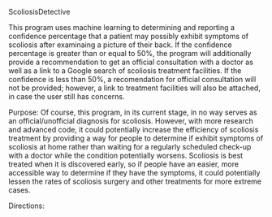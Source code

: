 ScoliosisDetective

This program uses machine learning to determining and reporting a confidence percentage that a patient may possibly exhibit symptoms of scoliosis after examinaing a picture of their back. If the confidence percentage is greater than or equal to 50%, the program will additionally provide a recommendation to get an official consultation with a doctor as well as a link to a Google search of scoliosis treatment facilities. If the confidence is less than 50%, a recomendation for official consultation will not be provided; however, a link to treatment facilities will also be attached, in case the user still has concerns.

Purpose: Of course, this program, in its current stage, in no way serves as an official/unofficial diagnosis for scoliosis. However, with more research and advanced code, it could potentially increase the efficiency of scoliosis treatment by providing a way for people to determine if exhibit symptoms of scoliosis at home rather than waiting for a regularly scheduled check-up with a doctor while the condition potentially worsens. Scoliosis is best treated when it is discovered early, so if people have an easier, more accessible way to determine if they have the symptoms, it could potentially lessen the rates of scoliosis surgery and other treatments for more extreme cases. 

Directions:
